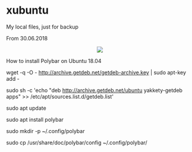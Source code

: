 # xubuntu
My local files, just for backup

From 30.06.2018
<p align="center">
	<a name="top" href="https://github.com/"><img src="https://i.imgur.com/Yd7QRvJ.png">
	</a>
</p>

How to install Polybar on Ubuntu 18.04

wget -q -O - http://archive.getdeb.net/getdeb-archive.key | sudo apt-key add -

sudo sh -c 'echo "deb http://archive.getdeb.net/ubuntu yakkety-getdeb apps" >> /etc/apt/sources.list.d/getdeb.list'

sudo apt update

sudo apt install polybar

sudo mkdir -p ~/.config/polybar

sudo cp /usr/share/doc/polybar/config ~/.config/polybar/
